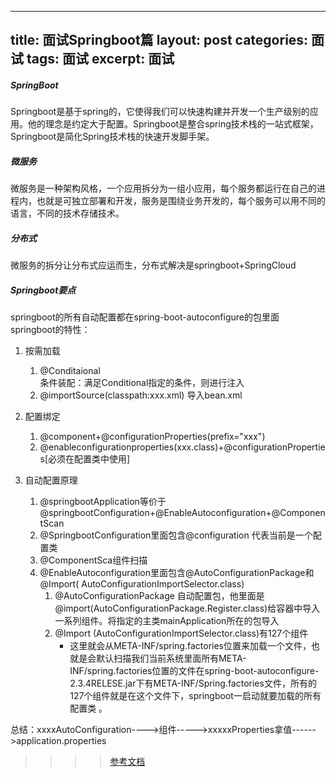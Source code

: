 
---
title: 面试Springboot篇
layout: post
categories: 面试
tags: 面试
excerpt: 面试
---
##### SpringBoot
Springboot是基于spring的，它使得我们可以快速构建并开发一个生产级别的应用。他的理念是约定大于配置。Springboot是整合spring技术栈的一站式框架，Springboot是简化Spring技术栈的快速开发脚手架。   
##### 微服务
微服务是一种架构风格，一个应用拆分为一组小应用，每个服务都运行在自己的进程内，也就是可独立部署和开发，服务是围绕业务开发的，每个服务可以用不同的语言，不同的技术存储技术。    
##### 分布式 
微服务的拆分让分布式应运而生，分布式解决是springboot+SpringCloud
##### Springboot要点  
springboot的所有自动配置都在spring-boot-autoconfigure的包里面
springboot的特性：
1. 按需加载       

	1. @Conditaional      
	条件装配：满足Conditional指定的条件，则进行注入   
	2. @importSource(classpath:xxx.xml)
	导入bean.xml
2. 配置绑定   
	1. @component+@configurationProperties(prefix="xxx")
	2. @enableconfigurationproperties(xxx.class)+@configurationProperties[必须在配置类中使用]   
3. 自动配置原理   
	1. @springbootApplication等价于@springbootConfiguration+@EnableAutoconfiguration+@ComponentScan
	2. @SpringbootConfiguration里面包含@configuration 代表当前是一个配置类
	3. @ComponentSca组件扫描
	4. @EnableAutoconfiguration里面包含@AutoConfigurationPackage和@Import( AutoConfigurationImportSelector.class)
		1. @AutoConfigurationPackage 自动配置包，他里面是@import(AutoConfigurationPackage.Register.class)给容器中导入一系列组件。将指定的主类mainApplication所在的包导入
		2. @Import (AutoConfigurationImportSelector.class)有127个组件
			* 这里就会从META-INF/spring.factories位置来加载一个文件，也就是会默认扫描我们当前系统里面所有META-INF/spring.factories位置的文件在spring-boot-autoconfigure-2.3.4RELESE.jar下有META-INF/Spring.factories文件，所有的127个组件就是在这个文件下，springboot一启动就要加载的所有配置类 。   
			
总结：xxxxAutoConfiguration---->组件----->xxxxxProperties拿值------>application.properties

>>>> [参考文档](https://www.yuque.com/atguigu/springboot/qb7hy2)	


		
			
 







   










 




   

